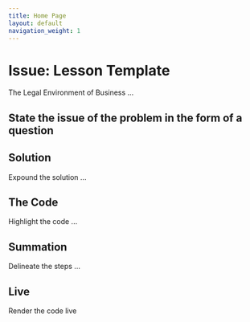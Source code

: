 ```yaml
---
title: Home Page
layout: default
navigation_weight: 1
---
```

# Issue: Lesson Template

The Legal Environment of Business ...

## State the issue of the problem in the form of a question

## Solution

Expound the solution ...

## The Code

Highlight the code ...

## Summation

Delineate the steps ...

## Live

Render the code live